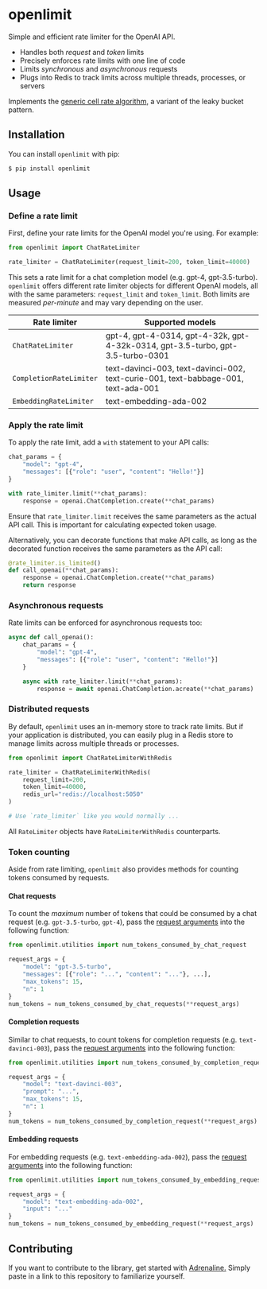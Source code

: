 # openlimit

Simple and efficient rate limiter for the OpenAI API.

- Handles both _request_ and _token_ limits
- Precisely enforces rate limits with one line of code
- Limits _synchronous_ and _asynchronous_ requests
- Plugs into Redis to track limits across multiple threads, processes, or servers

Implements the [generic cell rate algorithm,](https://en.wikipedia.org/wiki/Generic_cell_rate_algorithm) a variant of the leaky bucket pattern.

## Installation

You can install `openlimit` with pip:

```bash
$ pip install openlimit
```

## Usage

### Define a rate limit

First, define your rate limits for the OpenAI model you're using. For example:

```python
from openlimit import ChatRateLimiter

rate_limiter = ChatRateLimiter(request_limit=200, token_limit=40000)
```

This sets a rate limit for a chat completion model (e.g. gpt-4, gpt-3.5-turbo). `openlimit` offers different rate limiter objects for different OpenAI models, all with the same parameters: `request_limit` and `token_limit`. Both limits are measured _per-minute_ and may vary depending on the user.

| Rate limiter            | Supported models                                                                   |
| ----------------------- | ---------------------------------------------------------------------------------- |
| `ChatRateLimiter`       | gpt-4, gpt-4-0314, gpt-4-32k, gpt-4-32k-0314, gpt-3.5-turbo, gpt-3.5-turbo-0301    |
| `CompletionRateLimiter` | text-davinci-003, text-davinci-002, text-curie-001, text-babbage-001, text-ada-001 |
| `EmbeddingRateLimiter`  | text-embedding-ada-002                                                             |

### Apply the rate limit

To apply the rate limit, add a `with` statement to your API calls:

```python
chat_params = {
    "model": "gpt-4",
    "messages": [{"role": "user", "content": "Hello!"}]
}

with rate_limiter.limit(**chat_params):
    response = openai.ChatCompletion.create(**chat_params)
```

Ensure that `rate_limiter.limit` receives the same parameters as the actual API call. This is important for calculating expected token usage.

Alternatively, you can decorate functions that make API calls, as long as the decorated function receives the same parameters as the API call:

```python
@rate_limiter.is_limited()
def call_openai(**chat_params):
    response = openai.ChatCompletion.create(**chat_params)
    return response
```

### Asynchronous requests

Rate limits can be enforced for asynchronous requests too:

```python
async def call_openai():
    chat_params = {
        "model": "gpt-4",
        "messages": [{"role": "user", "content": "Hello!"}]
    }

    async with rate_limiter.limit(**chat_params):
        response = await openai.ChatCompletion.acreate(**chat_params)
```

### Distributed requests

By default, `openlimit` uses an in-memory store to track rate limits. But if your application is distributed, you can easily plug in a Redis store to manage limits across multiple threads or processes.

```python
from openlimit import ChatRateLimiterWithRedis

rate_limiter = ChatRateLimiterWithRedis(
    request_limit=200,
    token_limit=40000,
    redis_url="redis://localhost:5050"
)

# Use `rate_limiter` like you would normally ...
```

All `RateLimiter` objects have `RateLimiterWithRedis` counterparts.

### Token counting

Aside from rate limiting, `openlimit` also provides methods for counting tokens consumed by requests.

#### Chat requests

To count the _maximum_ number of tokens that could be consumed by a chat request (e.g. `gpt-3.5-turbo`, `gpt-4`), pass the [request arguments](https://platform.openai.com/docs/api-reference/chat/create) into the following function:

```python
from openlimit.utilities import num_tokens_consumed_by_chat_request

request_args = {
    "model": "gpt-3.5-turbo",
    "messages": [{"role": "...", "content": "..."}, ...],
    "max_tokens": 15,
    "n": 1
}
num_tokens = num_tokens_consumed_by_chat_requests(**request_args)
```

#### Completion requests

Similar to chat requests, to count tokens for completion requests (e.g. `text-davinci-003`), pass the [request arguments](https://platform.openai.com/docs/api-reference/completions/create) into the following function:

```python
from openlimit.utilities import num_tokens_consumed_by_completion_request

request_args = {
    "model": "text-davinci-003",
    "prompt": "...",
    "max_tokens": 15,
    "n": 1
}
num_tokens = num_tokens_consumed_by_completion_request(**request_args)
```

#### Embedding requests

For embedding requests (e.g. `text-embedding-ada-002`), pass the [request arguments](https://platform.openai.com/docs/api-reference/embeddings/create) into the following function:

```python
from openlimit.utilities import num_tokens_consumed_by_embedding_request

request_args = {
    "model": "text-embedding-ada-002",
    "input": "..."
}
num_tokens = num_tokens_consumed_by_embedding_request(**request_args)
```

## Contributing

If you want to contribute to the library, get started with [Adrenaline.](https://useadrenaline.com/) Simply paste in a link to this repository to familiarize yourself.
